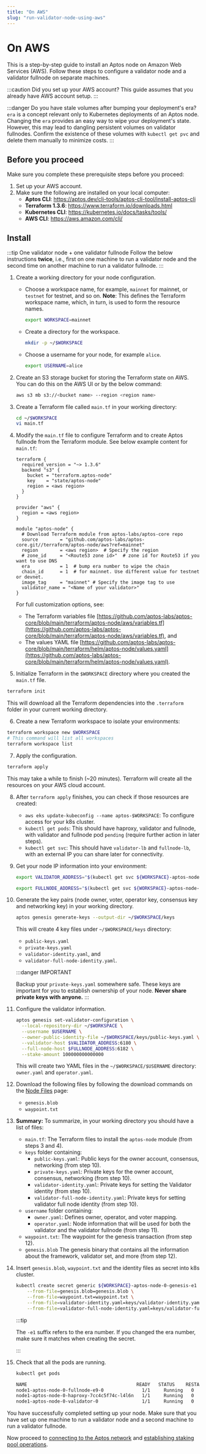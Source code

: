 ```yaml
---
title: "On AWS"
slug: "run-validator-node-using-aws"
---
```


# On AWS

This is a step-by-step guide to install an Aptos node on Amazon Web Services (AWS). Follow these steps to configure a validator node and a validator fullnode on separate machines. 

:::caution Did you set up your AWS account?
This guide assumes that you already have AWS account setup.
:::

:::danger Do you have stale volumes after bumping your deployment's era?
`era` is a concept relevant only to Kubernetes deployments of an Aptos node. Changing the `era` provides an easy way to wipe your deployment's state. However, this may lead to dangling persistent volumes on validator fullnodes. Confirm the existence of these volumes with `kubectl get pvc` and delete them manually to minimize costs.
:::

## Before you proceed

Make sure you complete these prerequisite steps before you proceed:

1. Set up your AWS account. 
2. Make sure the following are installed on your local computer:
   - **Aptos CLI**: https://aptos.dev/cli-tools/aptos-cli-tool/install-aptos-cli
   - **Terraform 1.3.6**: https://www.terraform.io/downloads.html
   - **Kubernetes CLI**: https://kubernetes.io/docs/tasks/tools/
   - **AWS CLI**: https://aws.amazon.com/cli/

## Install

:::tip One validator node + one validator fullnode
Follow the below instructions **twice**, i.e., first on one machine to run a validator node and the second time on another machine to run a validator fullnode. 
:::

1. Create a working directory for your node configuration.

    * Choose a workspace name, for example, `mainnet` for mainnet, or `testnet` for testnet, and so on. **Note**: This defines the Terraform workspace name, which, in turn, is used to form the resource names.

      ```bash
      export WORKSPACE=mainnet
      ```

    * Create a directory for the workspace.

      ```bash
      mkdir -p ~/$WORKSPACE
      ```
    
    * Choose a username for your node, for example `alice`.

      ```bash
      export USERNAME=alice
      ```

2. Create an S3 storage bucket for storing the Terraform state on AWS. You can do this on the AWS UI or by the below command: 

      ```bash
      aws s3 mb s3://<bucket name> --region <region name>
      ```

3. Create a Terraform file called `main.tf` in your working directory:

    ```bash
    cd ~/$WORKSPACE
    vi main.tf
    ```

4. Modify the `main.tf` file to configure Terraform and to create Aptos fullnode from the Terraform module. See below example content for `main.tf`:

    ```
    terraform {
      required_version = "~> 1.3.6"
      backend "s3" {
        bucket = "terraform.aptos-node"
        key    = "state/aptos-node"
        region = <aws region>
      }
    }

    provider "aws" {
      region = <aws region>
    }

    module "aptos-node" {
      # Download Terraform module from aptos-labs/aptos-core repo
      source        = "github.com/aptos-labs/aptos-core.git//terraform/aptos-node/aws?ref=mainnet"
      region        = <aws region>  # Specify the region
      # zone_id     = "<Route53 zone id>"  # zone id for Route53 if you want to use DNS
      era           = 1  # bump era number to wipe the chain
      chain_id      = 1  # for mainnet. Use different value for testnet or devnet.
      image_tag     = "mainnet" # Specify the image tag to use
      validator_name = "<Name of your validator>"
    }
    ```

    For full customization options, see:
      - The Terraform variables file [https://github.com/aptos-labs/aptos-core/blob/main/terraform/aptos-node/aws/variables.tf](https://github.com/aptos-labs/aptos-core/blob/main/terraform/aptos-node/aws/variables.tf), and 
      - The values YAML file [https://github.com/aptos-labs/aptos-core/blob/main/terraform/helm/aptos-node/values.yaml](https://github.com/aptos-labs/aptos-core/blob/main/terraform/helm/aptos-node/values.yaml).

5. Initialize Terraform in the `$WORKSPACE` directory where you created the `main.tf` file.

  ```bash
  terraform init
  ```
This will download all the Terraform dependencies into the `.terraform` folder in your current working directory.

6. Create a new Terraform workspace to isolate your environments:

  ```bash
  terraform workspace new $WORKSPACE
  # This command will list all workspaces
  terraform workspace list
  ```

7. Apply the configuration.

  ```bash
  terraform apply
  ```

  This may take a while to finish (~20 minutes). Terraform will create all the resources on your AWS cloud account.

8. After `terraform apply` finishes, you can check if those resources are created:

    - `aws eks update-kubeconfig --name aptos-$WORKSPACE`: To configure access for your k8s cluster.
    - `kubectl get pods`: This should have haproxy, validator and fullnode, with validator and fullnode pod `pending` (require further action in later steps).
    - `kubectl get svc`: This should have `validator-lb` and `fullnode-lb`, with an external IP you can share later for connectivity.

9. Get your node IP information into your environment:

    ```bash
    export VALIDATOR_ADDRESS="$(kubectl get svc ${WORKSPACE}-aptos-node-0-validator-lb --output jsonpath='{.status.loadBalancer.ingress[0].hostname}')"

    export FULLNODE_ADDRESS="$(kubectl get svc ${WORKSPACE}-aptos-node-0-fullnode-lb --output jsonpath='{.status.loadBalancer.ingress[0].hostname}')"
    ```

10. Generate the key pairs (node owner, voter, operator key, consensus key and networking key) in your working directory.

    ```bash
    aptos genesis generate-keys --output-dir ~/$WORKSPACE/keys
    ```

    This will create 4 key files under `~/$WORKSPACE/keys` directory: 
      - `public-keys.yaml`
      - `private-keys.yaml`
      - `validator-identity.yaml`, and
      - `validator-full-node-identity.yaml`.
      
      :::danger IMPORTANT

       Backup your `private-keys.yaml` somewhere safe. These keys are important for you to establish ownership of your node. **Never share private keys with anyone.**
      :::

11. Configure the validator information. 

    ```bash
    aptos genesis set-validator-configuration \
      --local-repository-dir ~/$WORKSPACE \
      --username $USERNAME \
      --owner-public-identity-file ~/$WORKSPACE/keys/public-keys.yaml \
      --validator-host $VALIDATOR_ADDRESS:6180 \
      --full-node-host $FULLNODE_ADDRESS:6182 \
      --stake-amount 100000000000000

    ```

    This will create two YAML files in the `~/$WORKSPACE/$USERNAME` directory: `owner.yaml` and `operator.yaml`. 

12. Download the following files by following the download commands on the [Node Files](/nodes/node-files-all-networks/node-files.md) page:
    - `genesis.blob`
    - `waypoint.txt`

13. **Summary:** To summarize, in your working directory you should have a list of files:
    - `main.tf`: The Terraform files to install the `aptos-node` module (from steps 3 and 4).
    - `keys` folder containing:
      - `public-keys.yaml`: Public keys for the owner account, consensus, networking (from step 10).
      - `private-keys.yaml`: Private keys for the owner account, consensus, networking (from step 10).
      - `validator-identity.yaml`: Private keys for setting the Validator identity (from step 10).
      - `validator-full-node-identity.yaml`: Private keys for setting validator full node identity (from step 10).
    - `username` folder containing: 
      - `owner.yaml`: Defines owner, operator, and voter mapping. 
      - `operator.yaml`: Node information that will be used for both the validator and the validator fullnode (from step 11). 
    - `waypoint.txt`: The waypoint for the genesis transaction (from step 12).
    - `genesis.blob` The genesis binary that contains all the information about the framework, validator set, and more (from step 12).

14. Insert `genesis.blob`, `waypoint.txt` and the identity files as secret into k8s cluster.

    ```bash
    kubectl create secret generic ${WORKSPACE}-aptos-node-0-genesis-e1 \
        --from-file=genesis.blob=genesis.blob \
        --from-file=waypoint.txt=waypoint.txt \
        --from-file=validator-identity.yaml=keys/validator-identity.yaml \
        --from-file=validator-full-node-identity.yaml=keys/validator-full-node-identity.yaml
    ```

    :::tip
    
    The `-e1` suffix refers to the era number. If you changed the era number, make sure it matches when creating the secret.

    :::


15. Check that all the pods are running.

    ```bash
    kubectl get pods

    NAME                                        READY   STATUS    RESTARTS   AGE
    node1-aptos-node-0-fullnode-e9-0              1/1     Running   0          4h31m
    node1-aptos-node-0-haproxy-7cc4c5f74c-l4l6n   1/1     Running   0          4h40m
    node1-aptos-node-0-validator-0                1/1     Running   0          4h30m
    ```

You have successfully completed setting up your node. Make sure that you have set up one machine to run a validator node and a second machine to run a validator fullnode.

Now proceed to [connecting to the Aptos network](../connect-to-aptos-network.md) and [establishing staking pool operations](../staking-pool-operations.md).

